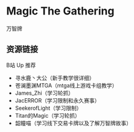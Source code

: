 # Magic The Gathering
万智牌


## 资源链接
B站 Up 推荐
* 寻水鹿丶大公（新手教学很详细）
* 苍澜墨渊MTGA（mtga线上游戏卡组教学）
* James_Zhi（学习轮抓）
* JacERROR（学习限制和永久赛事）
* SeekerofLight（学习限制）
* Titan的Magic（学习轮抓）
* 韶瞳喵（学习线下交易卡牌以及了解万智牌故事）


